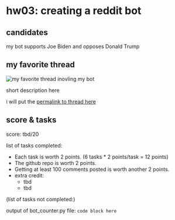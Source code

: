 # hw03: creating a reddit bot

## candidates

my bot supports Joe Biden and opposes Donald Trump

## my favorite thread

![my favorite thread inovling my bot](fav_thread..png)

short description here

i will put the [permalink to thread here](www.google.com)

## score & tasks 

score: tbd/20

list of tasks completed:

* Each task is worth 2 points. (6 tasks * 2 points/task = 12 points)
* The github repo is worth 2 points.
* Getting at least 100 comments posted is worth another 2 points.
* extra credit:
    * tbd
    * tbd
 
(list of tasks not completed:)

output of bot_counter.py file:
```code block here```
